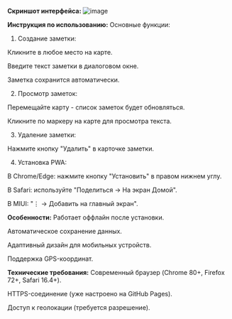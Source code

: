**Скриншот интерфейса:**
![image](https://github.com/user-attachments/assets/28df5f71-15ce-4f65-8260-4200c5b44569)

**Инструкция по использованию:**
Основные функции:
1. Создание заметки:

Кликните в любое место на карте.

Введите текст заметки в диалоговом окне.

Заметка сохранится автоматически.

2. Просмотр заметок:

Перемещайте карту - список заметок будет обновляться.

Кликните по маркеру на карте для просмотра текста.

3. Удаление заметки:

Нажмите кнопку "Удалить" в карточке заметки.

4. Установка PWA:

В Chrome/Edge: нажмите кнопку "Установить" в правом нижнем углу.

В Safari: используйте "Поделиться → На экран Домой".

В MIUI: "⋮ → Добавить на главный экран".

**Особенности:**
Работает оффлайн после установки.

Автоматическое сохранение данных.

Адаптивный дизайн для мобильных устройств.

Поддержка GPS-координат.

**Технические требования:**
Современный браузер (Chrome 80+, Firefox 72+, Safari 16.4+).

HTTPS-соединение (уже настроено на GitHub Pages).

Доступ к геолокации (требуется разрешение).
